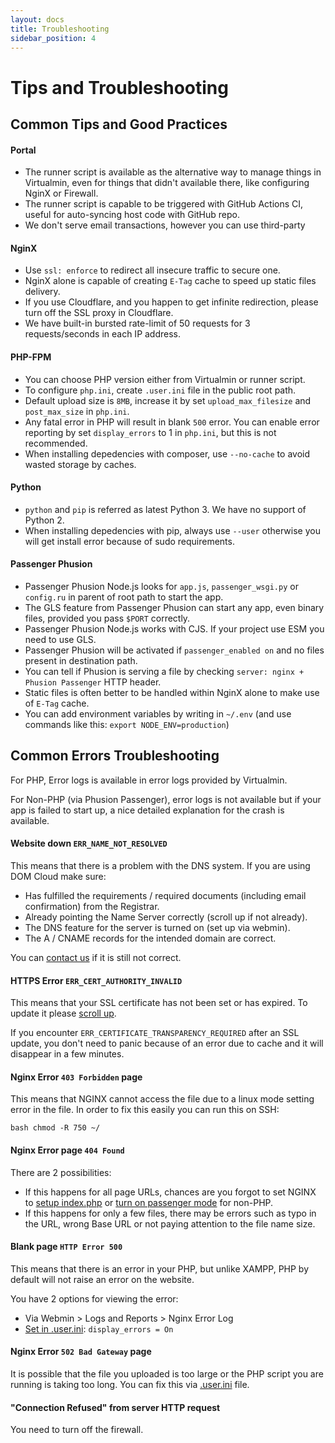 ```yaml
---
layout: docs
title: Troubleshooting
sidebar_position: 4
---
```


# Tips and Troubleshooting

## Common Tips and Good Practices

#### Portal

+ The runner script is available as the alternative way to manage things in Virtualmin, even for things that didn't available there, like configuring NginX or Firewall.
+ The runner script is capable to be triggered with GitHub Actions CI, useful for auto-syncing host code with GitHub repo.
+ We don't serve email transactions, however you can use third-party

#### NginX

+ Use `ssl: enforce` to redirect all insecure traffic to secure one.
+ NginX alone is capable of creating `E-Tag` cache to speed up static files delivery.
+ If you use Cloudflare, and you happen to get infinite redirection, please turn off the SSL proxy in Cloudflare.
+ We have built-in bursted rate-limit of 50 requests for 3 requests/seconds in each IP address.

#### PHP-FPM

+ You can choose PHP version either from Virtualmin or runner script.
+ To configure `php.ini`, create `.user.ini` file in the public root path.
+ Default upload size is `8MB`, increase it by set `upload_max_filesize` and `post_max_size` in `php.ini`.
+ Any fatal error in PHP will result in blank `500` error. You can enable error reporting by set `display_errors` to 1 in `php.ini`, but this is not recommended.
+ When installing depedencies with composer, use `--no-cache` to avoid wasted storage by caches.

#### Python

+ `python` and `pip` is referred as latest Python 3. We have no support of Python 2.
+ When installing depedencies with pip, always use `--user` otherwise you will get install error because of sudo requirements.

#### Passenger Phusion

+ Passenger Phusion Node.js looks for `app.js`, `passenger_wsgi.py` or `config.ru` in parent of root path to start the app.
+ The GLS feature from Passenger Phusion can start any app, even binary files, provided you pass `$PORT` correctly.
+ Passenger Phusion Node.js works with CJS. If your project use ESM you need to use GLS.
+ Passenger Phusion will be activated if `passenger_enabled on` and no files present in destination path.
+ You can tell if Phusion is serving a file by checking `server: nginx + Phusion Passenger` HTTP header.
+ Static files is often better to be handled within NginX alone to make use of `E-Tag` cache.
+ You can add environment variables by writing in `~/.env` (and use commands like this: `export NODE_ENV=production`)


## Common Errors Troubleshooting

For PHP, Error logs is available in error logs provided by Virtualmin.

For Non-PHP (via Phusion Passenger), error logs is not available but if your app is failed to start up, a nice detailed explanation for the crash is available.

#### Website down `ERR_NAME_NOT_RESOLVED`

This means that there is a problem with the DNS system. If you are using DOM Cloud make sure:

+ Has fulfilled the requirements / required documents (including email confirmation) from the Registrar.
+ Already pointing the Name Server correctly (scroll up if not already).
+ The DNS feature for the server is turned on (set up via webmin).
+ The A / CNAME records for the intended domain are correct.

You can [contact us](mailto:support@domcloud.id) if it is still not correct.

#### HTTPS Error `ERR_CERT_AUTHORITY_INVALID`

This means that your SSL certificate has not been set or has expired. To update it please [scroll up](#how-to-renew-ssl).

If you encounter `ERR_CERTIFICATE_TRANSPARENCY_REQUIRED` after an SSL update, you don't need to panic because of an error due to cache and it will disappear in a few minutes.

#### Nginx Error `403 Forbidden` page

This means that NGINX cannot access the file due to a linux mode setting error in the file. In order to fix this easily you can run this on SSH:

`` bash
chmod -R 750 ~/
``

#### Nginx Error page `404 Found`

There are 2 possibilities:

+ If this happens for all page URLs, chances are you forgot to set NGINX to [setup index.php](#how-to-install-php-framework) or [turn on passenger mode](#passenger) for non-PHP.
+ If this happens for only a few files, there may be errors such as typo in the URL, wrong Base URL or not paying attention to the file name size.


#### Blank page `HTTP Error 500`

This means that there is an error in your PHP, but unlike XAMPP, PHP by default will not raise an error on the website.

You have 2 options for viewing the error:
+ Via Webmin > Logs and Reports > Nginx Error Log
+ [Set in .user.ini](#fastcgi): `display_errors = On`

#### Nginx Error `502 Bad Gateway` page

It is possible that the file you uploaded is too large or the PHP script you are running is taking too long. You can fix this via [.user.ini](#fastcgi) file.

#### "Connection Refused" from server HTTP request

You need to turn off the firewall.
